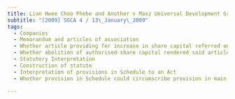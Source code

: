 ```yaml
---
title: Lian Hwee Choo Phebe and Another v Maxz Universal Development Group Pte Ltd and Others 
subtitle: "[2009] SGCA 4 / 13\_January\_2009"
tags:
  - Companies
  - Memorandum and articles of association
  - Whether article providing for increase in share capital referred only to authorised share capital
  - Whether abolition of authorised share capital rendered said article otiose
  - Statutory Interpretation
  - Construction of statute
  - Interpretation of provisions in Schedule to an Act
  - Whether provision in Schedule could circumscribe provision in main Act

---
```


